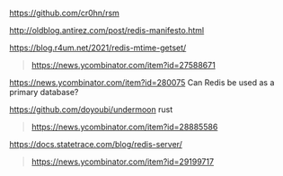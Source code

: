 https://github.com/cr0hn/rsm

http://oldblog.antirez.com/post/redis-manifesto.html

https://blog.r4um.net/2021/redis-mtime-getset/
> https://news.ycombinator.com/item?id=27588671

https://news.ycombinator.com/item?id=280075	Can Redis be used as a primary database?

https://github.com/doyoubi/undermoon rust
> https://news.ycombinator.com/item?id=28885586

https://docs.statetrace.com/blog/redis-server/
> https://news.ycombinator.com/item?id=29199717